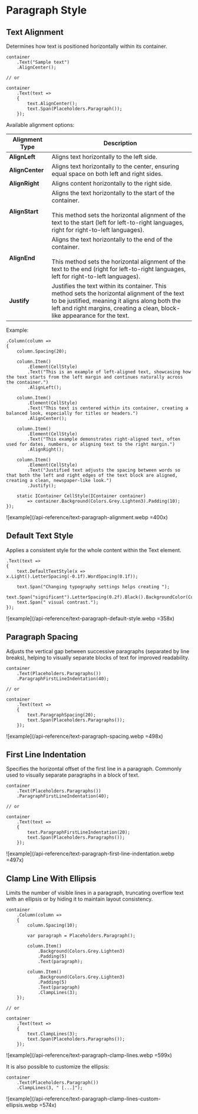 # Paragraph Style

## Text Alignment

Determines how text is positioned horizontally within its container.

```c#{3,10}
container
    .Text("Sample text")
    .AlignCenter();
    
// or

container
    .Text(text => 
    {
        text.AlignCenter();
        text.Span(Placeholders.Paragraph());
    });
```

Available alignment options:

| Alignment Type  | Description                                                                                                                                                                                                                    |
|-----------------|--------------------------------------------------------------------------------------------------------------------------------------------------------------------------------------------------------------------------------|
| **AlignLeft**   | Aligns text horizontally to the left side.                                                                                                                                                                                     |
| **AlignCenter** | Aligns text horizontally to the center, ensuring equal space on both left and right sides.                                                                                                                                     |
| **AlignRight**  | Aligns content horizontally to the right side.                                                                                                                                                                                 |
| **AlignStart**  | Aligns the text horizontally to the start of the container. <br><br> This method sets the horizontal alignment of the text to the start (left for left-to-right languages, right for right-to-left languages).                 |
| **AlignEnd**    | Aligns the text horizontally to the end of the container. <br><br> This method sets the horizontal alignment of the text to the end (right for left-to-right languages, left for right-to-left languages).                     |
| **Justify**     | Justifies the text within its container. This method sets the horizontal alignment of the text to be justified, meaning it aligns along both the left and right margins, creating a clean, block-like appearance for the text. |

Example:

```c#{8,13,18,23}
.Column(column =>
{
    column.Spacing(20);
    
    column.Item()
        .Element(CellStyle)
        .Text("This is an example of left-aligned text, showcasing how the text starts from the left margin and continues naturally across the container.")
        .AlignLeft();

    column.Item()
        .Element(CellStyle)
        .Text("This text is centered within its container, creating a balanced look, especially for titles or headers.")
        .AlignCenter();

    column.Item()
        .Element(CellStyle)
        .Text("This example demonstrates right-aligned text, often used for dates, numbers, or aligning text to the right margin.")
        .AlignRight();

    column.Item()
        .Element(CellStyle)
        .Text("Justified text adjusts the spacing between words so that both the left and right edges of the text block are aligned, creating a clean, newspaper-like look.")
        .Justify();

    static IContainer CellStyle(IContainer container) 
        => container.Background(Colors.Grey.Lighten3).Padding(10);
});
```

![example](/api-reference/text-paragraph-alignment.webp =400x)


## Default Text Style

Applies a consistent style for the whole content within the Text element.

```c#{3}
.Text(text =>
{
    text.DefaultTextStyle(x => x.Light().LetterSpacing(-0.1f).WordSpacing(0.1f));

    text.Span("Changing typography settings helps creating ");
    text.Span("significant").LetterSpacing(0.2f).Black().BackgroundColor(Colors.Grey.Lighten2);
    text.Span(" visual contrast.");
});
```

![example](/api-reference/text-paragraph-default-style.webp =358x)


## Paragraph Spacing

Adjusts the vertical gap between successive paragraphs (separated by line breaks),
helping to visually separate blocks of text for improved readability.

```c#{3,10}
container
    .Text(Placeholders.Paragraphs())
    .ParagraphFirstLineIndentation(40);

// or

container
    .Text(text => 
    {
        text.ParagraphSpacing(20);
        text.Span(Placeholders.Paragraphs());
    });
```

![example](/api-reference/text-paragraph-spacing.webp =498x)


## First Line Indentation

Specifies the horizontal offset of the first line in a paragraph.
Commonly used to visually separate paragraphs in a block of text.

```c#{3,10}
container
    .Text(Placeholders.Paragraphs())
    .ParagraphFirstLineIndentation(40);

// or

container
    .Text(text => 
    {
        text.ParagraphFirstLineIndentation(20);
        text.Span(Placeholders.Paragraphs());
    });
```

![example](/api-reference/text-paragraph-first-line-indentation.webp =497x)


## Clamp Line With Ellipsis

Limits the number of visible lines in a paragraph, truncating overflow text with an ellipsis or by hiding it to maintain layout consistency.

```c#{17,25}
container
    .Column(column =>
    {
        column.Spacing(10);
    
        var paragraph = Placeholders.Paragraph();
    
        column.Item()
            .Background(Colors.Grey.Lighten3)
            .Padding(5)
            .Text(paragraph);
        
        column.Item()
            .Background(Colors.Grey.Lighten3)
            .Padding(5)
            .Text(paragraph)
            .ClampLines(3);
    });

// or

container
    .Text(text => 
    {
        text.ClampLines(3);
        text.Span(Placeholders.Paragraphs());
    });
```

![example](/api-reference/text-paragraph-clamp-lines.webp =599x)

It is also possible to customize the ellipsis:

```c#{3}
container
    .Text(Placeholders.Paragraph())
    .ClampLines(3, " [...]");
```

![example](/api-reference/text-paragraph-clamp-lines-custom-ellipsis.webp =574x)
